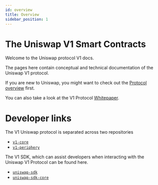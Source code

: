 ```yaml
---
id: overview
title: Overview
sidebar_position: 1
---
```


# The Uniswap V1 Smart Contracts

Welcome to the Uniswap protocol V1 docs.

The pages here contain conceptual and technical documentation of the Uniswap V1 protocol.

If you are new to Uniswap, you might want to check out the [Protocol overview](../V1/concepts/protocol-overview/how-uniswap-works) first.

You can also take a look at the V1 Protocol <a href='/whitepaper.pdf' target='_blank' rel='noopener noreferrer'>Whitepaper</a>.

# Developer links

The V1 Uniswap protocol is separated across two repositories

- [`v1-core`](https://github.com/Pegasys-fi/v1-core)
- [`v1-periphery`](https://github.com/Pegasys-fi/v1-periphery)

The V1 SDK, which can assist developers when interacting with the Uniswap V1 Protocol can be found here.

- [`uniswap-sdk`](https://github.com/Pegasys-fi/v1-sdk)
- [`uniswap-sdk-core`](https://github.com/Pegasys-fi/sdk-core)
